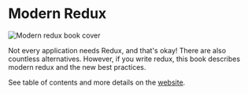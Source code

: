 # Modern Redux

![Modern redux book cover](https://i.imgur.com/fgBGg53.png)

Not every application needs Redux, and that's okay! There are also countless alternatives. However, if you write redux, this book describes modern redux and the new best practices.

See table of contents and more details on the [website](https://modern-redux-tweefind.netlify.app/).
